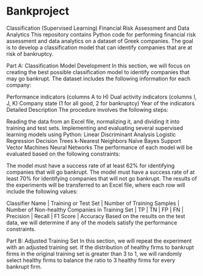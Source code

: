 # Bankproject
Classification (Supervised Learning)
Financial Risk Assessment and Data Analytics
This repository contains Python code for performing financial risk assessment and data analytics on a dataset of Greek companies. The goal is to develop a classification model that can identify companies that are at risk of bankruptcy.

Part A: Classification Model Development
In this section, we will focus on creating the best possible classification model to identify companies that may go bankrupt. The dataset includes the following information for each company:

Performance indicators (columns A to H)
Dual activity indicators (columns I, J, K)
Company state (1 for all good, 2 for bankruptcy)
Year of the indicators
Detailed Description
The procedure involves the following steps:

Reading the data from an Excel file, normalizing it, and dividing it into training and test sets.
Implementing and evaluating several supervised learning models using Python:
Linear Discriminant Analysis
Logistic Regression
Decision Trees
k-Nearest Neighbors
Naïve Bayes
Support Vector Machines
Neural Networks
The performance of each model will be evaluated based on the following constraints:

The model must have a success rate of at least 62% for identifying companies that will go bankrupt.
The model must have a success rate of at least 70% for identifying companies that will not go bankrupt.
The results of the experiments will be transferred to an Excel file, where each row will include the following values:

Classifier Name | Training or Test Set | Number of Training Samples | Number of Non-healthy Companies in Training Set | TP | TN | FP | FN | Precision | Recall | F1 Score | Accuracy
Based on the results on the test data, we will determine if any of the models satisfy the performance constraints.

Part B: Adjusted Training Set
In this section, we will repeat the experiment with an adjusted training set. If the distribution of healthy firms to bankrupt firms in the original training set is greater than 3 to 1, we will randomly select healthy firms to balance the ratio to 3 healthy firms for every bankrupt firm.



